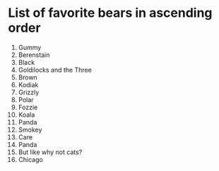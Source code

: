 # List of favorite bears in ascending order

1. Gummy
1. Berenstain
1. Black
1. Goldilocks and the Three
1. Brown
1. Kodiak
1. Grizzly
1. Polar
1. Fozzie
1. Koala
1. Panda
1. Smokey
1. Care
1. Panda
1. But like why not cats?
1. Chicago


